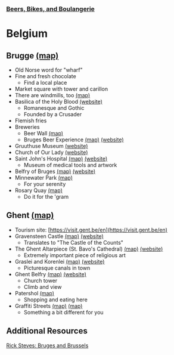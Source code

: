 ### [Beers, Bikes, and Boulangerie](../Overview.html)

# Belgium

## Brugge [(map)](https://www.google.com/maps/place/Bruges,+Belgium/@51.2609144,3.0820263,11z/data=!3m1!4b1!4m5!3m4!1s0x47c350d0c11e420d:0x1aa2f35ac8834df7!8m2!3d51.2091418!4d3.2248306)
- Old Norse word for "wharf"
- Fine and fresh chocolate
	- Find a local place
- Market square with tower and carillon
- There are windmills, too [(map)](https://www.google.com/maps/search/windmolen/@51.2151472,3.2375266,15.82z)
- Basilica of the Holy Blood [(website)](https://www.holyblood.com/homepage-of-the-basilica-of-the-holy-blood)
	- Romanesque and Gothic
	- Founded by a Crusader
- Flemish fries
- Breweries
	- Beer Wall [(map)](https://www.google.com/maps/place/The+Beer+Wall/@51.2073158,3.2248894,17z/data=!3m1!4b1!4m6!3m5!1s0x47c35181a07dcea5:0xc295cd5debb94c6c!8m2!3d51.2073125!4d3.2270781!16s%2Fg%2F11s97544hp)
	- Bruges Beer Experience [(map)](https://www.google.com/maps/place/Bruges+Beer+Experience/@51.2085486,3.2232439,17z/data=!3m1!4b1!4m6!3m5!1s0x47c350cff7183a7d:0xb77a091a3606c081!8m2!3d51.2085453!4d3.2254326!16s%2Fg%2F11b6gq4fx7) [(website)](https://mybeerexperience.com/en)
- Gruuthuse Museum [(website)](https://www.museabrugge.be/en)
- Church of Our Lady [(website)](https://www.museabrugge.be/en)
- Saint John's Hospital [(map)](https://www.google.com/maps/place/Saint+John%E2%80%99s+Hospital/@51.2041017,3.2220432,17z/data=!3m1!4b1!4m6!3m5!1s0x47c350db3bd33d61:0xd0feb95d4036c6e7!8m2!3d51.2040984!4d3.2242319!16s%2Fm%2F0j3gj34) [(website)](https://www.museabrugge.be/en/visit-our-museums/our-museums-and-monuments/sint-janshospitaal)
	- Museum of medical tools and artwork
- Belfry of Bruges [(map)](https://www.google.com/maps/place/Belfry+of+Bruges/@51.2085486,3.2232439,17z/data=!4m6!3m5!1s0x47c350daa9690e8b:0x69546ff963bd8158!8m2!3d51.2081466!4d3.2248011!16zL20vMGRyamQy) [(website)](https://www.museabrugge.be/en/visit-our-museums/our-museums-and-monuments/belfort)
- Minnewater Park [(map)](https://www.google.com/maps/place/Minnewaterpark/@51.2001164,3.2272819,17z/data=!4m6!3m5!1s0x47c350c2c1153d0d:0x7e87b472ada44cab!8m2!3d51.1995291!4d3.225273!16s%2Fg%2F122qmjmh)
	- For your serenity
- Rosary Quay [(map)](https://www.google.com/maps/place/Rosary+Quay/@51.2075279,3.2283482,18.21z/data=!4m6!3m5!1s0x47c35188c07d35ab:0xa6b9003ff69ffe0d!8m2!3d51.2074026!4d3.2278066!16s%2Fg%2F11h2n64pl3)
	- Do it for the 'gram

## Ghent [(map)](https://www.google.com/maps/place/Ghent,+Belgium/@51.0843473,3.5744801,44749m/data=!3m2!1e3!4b1!4m5!3m4!1s0x47c370e1339443ad:0x40099ab2f4d5140!8m2!3d51.0500143!4d3.7303305)
- Tourism site: [https://visit.gent.be/en](https://visit.gent.be/en)
- Gravensteen Castle [(map)](https://www.google.com/maps/place/Gravensteen/@51.055044,3.7033368,7915m/data=!3m1!1e3!4m5!3m4!1s0x47c3714094eeb071:0x2dff56bd1f6adbbe!8m2!3d51.0575292!4d3.7207367) [(website)](https://historischehuizen.stad.gent/en/castle-counts)
	- Translates to "The Castle of the Counts"
- The Ghent Altarpiece (St. Bavo's Cathedral) [(map)](https://www.google.com/maps/place/Saint+Bavo's+Cathedral/@51.0543571,3.7264502,2800m/data=!3m1!1e3!4m13!1m7!3m6!1s0x47c37138c3671e01:0xf6970a704f89f596!2sPatershol,+9000+Ghent,+Belgium!3b1!8m2!3d51.05944!4d3.72295!3m4!1s0x47c371461b74e71b:0x94b399b9e5214552!8m2!3d51.052974!4d3.7270591) [(website)](https://visit.gent.be/en/see-do/ghent-altarpiece-supreme-divine-art)
	- Extremely important piece of religious art
- Graslei and Korenlei [(map)](https://www.google.com/maps/place/Graslei,+9000+Gent,+Belgium/@51.0550243,3.7203027,350m/data=!3m1!1e3!4m5!3m4!1s0x47c371412b7a2a5f:0x5435a3ad04a37e60!8m2!3d51.05471!4d3.72076) [(website)](https://visit.gent.be/en/see-do/history-graslei-and-korenlei)
	- Picturesque canals in town
- Ghent Belfry [(map)](https://www.google.com/maps/place/Het+Belfort+van+Gent/@51.0539943,3.728995,3956m/data=!3m1!1e3!4m5!3m4!1s0x0:0x9d691697e4fc905b!8m2!3d51.0536348!4d3.7249127) [(website)](https://visit.gent.be/en/see-do/ghent-belfry-world-heritage)
	- Church tower
	- Climb and view
- Patershol [(map)](https://www.google.com/maps/place/Patershol,+9000+Ghent,+Belgium/@51.0569415,3.7307331,2803m/data=!3m1!1e3!4m13!1m7!3m6!1s0x47c37138c3671e01:0xf6970a704f89f596!2sPatershol,+9000+Ghent,+Belgium!3b1!8m2!3d51.05944!4d3.72295!3m4!1s0x47c37138c3671e01:0xf6970a704f89f596!8m2!3d51.05944!4d3.72295)
	- Shopping and eating here
- Graffiti Streets [(map)](https://www.google.com/maps/place/Graffiti+Street/@51.0551025,3.7249254,406m/data=!3m1!1e3!4m5!3m4!1s0x0:0xc328c845c3aff05c!8m2!3d51.0554872!4d3.7246336) [(map)](https://www.google.com/maps/place/Ghent+Graffiti+Alley/@51.0479753,3.7330428,700m/data=!3m2!1e3!4b1!4m5!3m4!1s0x0:0xf45aafdc527b1a49!8m2!3d51.0479719!4d3.7352315)
	- Something a bit different for you

## Additional Resources
[Rick Steves: Bruges and Brussels](https://www.youtube.com/watch?v=gZuI-dR9pfU)
